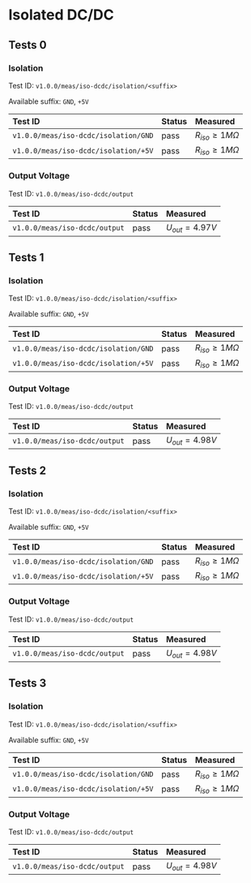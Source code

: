 # Isolated DC/DC

## Tests 0

### Isolation

Test ID: `v1.0.0/meas/iso-dcdc/isolation/<suffix>`

Available suffix: `GND`, `+5V`

| Test ID | Status | Measured |
| :------ | ------ | :------- |
| `v1.0.0/meas/iso-dcdc/isolation/GND` | pass | $R_{iso} \geq 1M \Omega$ |
| `v1.0.0/meas/iso-dcdc/isolation/+5V` | pass | $R_{iso} \geq 1M \Omega$ |

### Output Voltage

Test ID: `v1.0.0/meas/iso-dcdc/output`

| Test ID | Status | Measured |
| :------ | ------ | :------- |
| `v1.0.0/meas/iso-dcdc/output` | pass | $U_{out} = 4.97 V$|

## Tests 1

### Isolation

Test ID: `v1.0.0/meas/iso-dcdc/isolation/<suffix>`

Available suffix: `GND`, `+5V`

| Test ID | Status | Measured |
| :------ | ------ | :------- |
| `v1.0.0/meas/iso-dcdc/isolation/GND` | pass | $R_{iso} \geq 1M \Omega$ |
| `v1.0.0/meas/iso-dcdc/isolation/+5V` | pass | $R_{iso} \geq 1M \Omega$ |

### Output Voltage

Test ID: `v1.0.0/meas/iso-dcdc/output`

| Test ID | Status | Measured |
| :------ | ------ | :------- |
| `v1.0.0/meas/iso-dcdc/output` | pass | $U_{out} = 4.98 V$|

## Tests 2

### Isolation

Test ID: `v1.0.0/meas/iso-dcdc/isolation/<suffix>`

Available suffix: `GND`, `+5V`

| Test ID | Status | Measured |
| :------ | ------ | :------- |
| `v1.0.0/meas/iso-dcdc/isolation/GND` | pass | $R_{iso} \geq 1M \Omega$ |
| `v1.0.0/meas/iso-dcdc/isolation/+5V` | pass | $R_{iso} \geq 1M \Omega$ |

### Output Voltage

Test ID: `v1.0.0/meas/iso-dcdc/output`

| Test ID | Status | Measured |
| :------ | ------ | :------- |
| `v1.0.0/meas/iso-dcdc/output` | pass | $U_{out} = 4.98 V$|

## Tests 3

### Isolation

Test ID: `v1.0.0/meas/iso-dcdc/isolation/<suffix>`

Available suffix: `GND`, `+5V`

| Test ID | Status | Measured |
| :------ | ------ | :------- |
| `v1.0.0/meas/iso-dcdc/isolation/GND` | pass | $R_{iso} \geq 1M \Omega$ |
| `v1.0.0/meas/iso-dcdc/isolation/+5V` | pass | $R_{iso} \geq 1M \Omega$ |

### Output Voltage

Test ID: `v1.0.0/meas/iso-dcdc/output`

| Test ID | Status | Measured |
| :------ | ------ | :------- |
| `v1.0.0/meas/iso-dcdc/output` | pass | $U_{out} = 4.98 V$|
